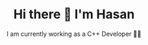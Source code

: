 <h1 align='center'>
  Hi there 👋 I'm Hasan
</h1>

<p align='center'>
  I am currently working as a C++ Developer 👨‍💻
</p>

